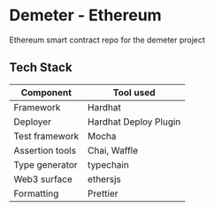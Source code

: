 # Demeter - Ethereum

Ethereum smart contract repo for the demeter project

## Tech Stack

| Component       | Tool used             |
| --------------- | --------------------- |
| Framework       | Hardhat               |
| Deployer        | Hardhat Deploy Plugin |
| Test framework  | Mocha                 |
| Assertion tools | Chai, Waffle          |
| Type generator  | typechain             |
| Web3 surface    | ethersjs              |
| Formatting      | Prettier              |
